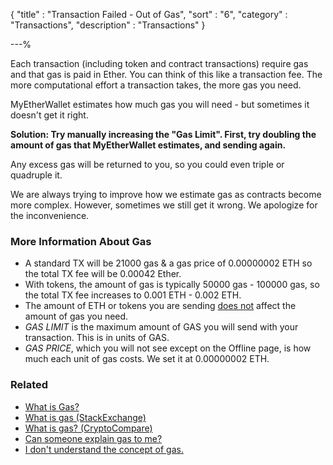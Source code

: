 {
"title"       : "Transaction Failed - Out of Gas",
"sort"        : "6",
"category"    : "Transactions",
"description" : "Transactions"
}

---%


Each transaction (including token and contract transactions) require gas and that gas is paid in Ether. You can think of this like a transaction fee. The more computational effort a transaction takes, the more gas you need.

MyEtherWallet estimates how much gas you will need - but sometimes it doesn't get it right.

**Solution: Try manually increasing the "Gas Limit". First, try doubling the amount of gas that MyEtherWallet estimates, and sending again.**

Any excess gas will be returned to you, so you could even triple or quadruple it.

We are always trying to improve how we estimate gas as contracts become more complex. However, sometimes we still get it wrong. We apologize for the inconvenience.

### More Information About Gas

*   A standard TX will be 21000 gas & a gas price of 0.00000002 ETH so the total TX fee will be 0.00042 Ether.
*   With tokens, the amount of gas is typically 50000 gas - 100000 gas, so the total TX fee increases to 0.001 ETH - 0.002 ETH.
*   The amount of ETH or tokens you are sending <span style="text-decoration: underline;">does not</span> affect the amount of gas you need.
*   <span>_GAS LIMIT_ is the maximum amount of GAS you will send with your transaction. This is in units of GAS.
*   <span>_GAS PRICE_, which you will not see except on the Offline page, is how much each unit of gas costs. We set it at 0.00000002 ETH.</span>

### Related

*   [What is Gas?](https://myetherwallet.github.io/knowledge-base/gas/what-is-gas-ethereum.html)
*   [What is gas (StackExchange)](https://ethereum.stackexchange.com/questions/3/what-is-gas-and-transaction-fee-in-ethereum)
*   [What is gas? (CryptoCompare)](https://www.cryptocompare.com/coins/guides/what-is-the-gas-in-ethereum/)
*   [Can someone explain gas to me?](https://www.reddit.com/r/ethereum/comments/271qdz/can_someone_explain_the_concept_of_gas_in_ethereum/)
*   [I don't understand the concept of gas.
    ](https://www.reddit.com/r/ethereum/comments/3fnpr1/can_someone_possibly_explain_the_concept_of/)
